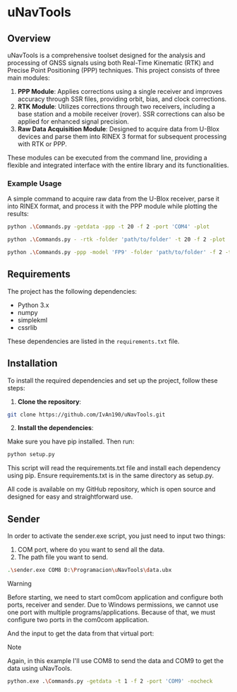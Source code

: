 # uNavTools

## Overview

uNavTools is a comprehensive toolset designed for the analysis and processing of GNSS signals using both Real-Time Kinematic (RTK) and Precise Point Positioning (PPP) techniques. This project consists of three main modules:

1. **PPP Module**: Applies corrections using a single receiver and improves accuracy through SSR files, providing orbit, bias, and clock corrections.
2. **RTK Module**: Utilizes corrections through two receivers, including a base station and a mobile receiver (rover). SSR corrections can also be applied for enhanced signal precision.
3. **Raw Data Acquisition Module**: Designed to acquire data from U-Blox devices and parse them into RINEX 3 format for subsequent processing with RTK or PPP.

These modules can be executed from the command line, providing a flexible and integrated interface with the entire library and its functionalities.

### Example Usage

A simple command to acquire raw data from the U-Blox receiver, parse it into RINEX format, and process it with the PPP module while plotting the results:

```sh
python .\Commands.py -getdata -ppp -t 20 -f 2 -port 'COM4' -plot
```

```sh
python .\Commands.py - -rtk -folder 'path/to/folder' -t 20 -f 2 -plot
```

```sh
python .\Commands.py -ppp -model 'FP9' -folder 'path/to/folder' -f 2 -t 20 -plot
```

## Requirements

The project has the following dependencies:

- Python 3.x
- numpy
- simplekml
- cssrlib

These dependencies are listed in the `requirements.txt` file.

## Installation

To install the required dependencies and set up the project, follow these steps:

1. **Clone the repository**:

```sh
git clone https://github.com/IvAn190/uNavTools.git
```

2. **Install the dependencies**:

Make sure you have pip installed. Then run:

```sh
python setup.py
```

This script will read the requirements.txt file and install each dependency using pip. Ensure requirements.txt is in the same directory as setup.py.

All code is available on my GitHub repository, which is open source and designed for easy and straightforward use.

## Sender

In order to activate the sender.exe script, you just need to input two things:
1. COM port, where do you want to send all the data.
2. The path file you want to send.

```bash
.\sender.exe COM8 D:\Programacion\uNavTools\data.ubx
```

> [!WARNING] 
> Before starting, we need to start com0com application and configure both ports, receiver and sender. Due to Windows permissions, we cannot use one port with multiple programs/applications. Because of that, we must configure two ports in the com0com application. 

And the input to get the data from that virtual port:

> [!NOTE]
> Again, in this example I'll use COM8 to send the data and COM9 to get the data using uNavTools. 

```bash
python.exe .\Commands.py -getdata -t 1 -f 2 -port 'COM9' -nocheck
```